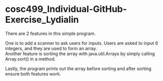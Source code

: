# cosc499_Individual-GitHub-Exercise_Lydialin

There are 2 features in this simple program.  

One is to add a scanner to ask users for inputs. Users are asked to input 6 integers, and they are used to form an array.  
Another feature is sorting the array with java.util.Arrays by simply calling Array.sort() in a method.  

Lastly, the program prints out the array before sorting and after sorting ensure both features work.
